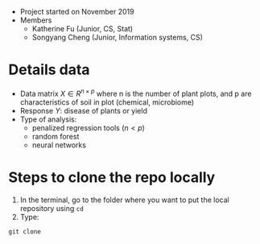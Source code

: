 - Project started on November 2019
- Members
    - Katherine Fu (Junior, CS, Stat)
    - Songyang Cheng (Junior, Information systems, CS)

# Details data
- Data matrix $X \in R^{n \times p}$ where n is the number of plant plots, and p are characteristics of soil in plot (chemical, microbiome)
- Response $Y$: disease of plants or yield
- Type of analysis:
    - penalized regression tools ($n < p$)
    - random forest
    - neural networks

# Steps to clone the repo locally

1. In the terminal, go to the folder where you want to put the local repository using `cd`
2. Type:
```shell
git clone 
```
